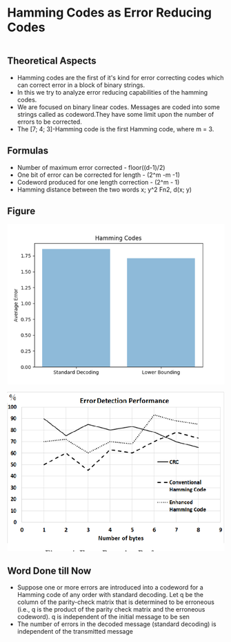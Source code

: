 #  Hamming Codes as Error Reducing Codes
```

```
## Theoretical Aspects
* Hamming codes are the first of it's kind for error correcting codes which can correct error in a block of binary strings. 
* In this we try to analyze error reducing capabilities of the hamming codes. 
* We are focused on binary linear codes. 
 Messages are coded into some strings called as codeword.They have some limit upon the number of errors to be corrected.
* The [7; 4; 3]-Hamming code is the first Hamming code, where m = 3.

## Formulas

* Number of maximum error corrected - floor((d-1)/2)
* One bit of error can be corrected for length - (2^m -m -1)
* Codeword produced for one length correction - (2^m - 1)
* Hamming distance between the two words x; y^2 Fn2, d(x; y)

## Figure

![Output](Figure.png)

![Comparison with Convolution](comparison.png)


## Word Done till Now

*  Suppose one or more errors are introduced into a codeword for a Hamming code of any order with standard decoding. Let q be the column of the parity-check matrix that is
determined to be erroneous (i.e., q is the product of the parity check matrix and the erroneous codeword). q is independent
of the initial message to be sen
*  The number of errors in the decoded message (standard decoding) is independent of the transmitted message


